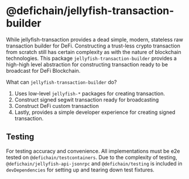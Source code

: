 # @defichain/jellyfish-transaction-builder

While jellyfish-transaction provides a dead simple, modern, stateless raw transaction builder for DeFi. Constructing a
trust-less crypto transaction from scratch still has certain complexity as with the nature of blockchain technologies.
This package `jellyfish-transaction-builder` provides a high-high level abstraction for constructing transaction ready
to be broadcast for DeFi Blockchain.

What can `jellyfish-transaction-builder` do?

1. Uses low-level `jellyfish-*` packages for creating transaction.
2. Construct signed segwit transaction ready for broadcasting
3. Construct DeFi custom transaction
4. Lastly, provides a simple developer experience for creating signed transaction.

## Testing

For testing accuracy and convenience. All implementations must be e2e tested on `@defichain/testcontainers`. Due to the
complexity of testing, `@defichain/jellyfish-api-jsonrpc` and `@defichain/testing` is included in `devDependencies` for
setting up and tearing down test fixtures.

